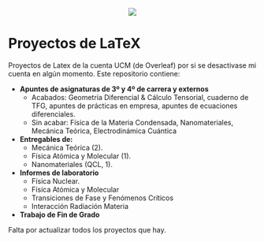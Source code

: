 
<p align="center">
  <img src="https://github.com/user-attachments/assets/a81d6392-aadf-49cf-ba38-f777442d5d9c" />
</p>

# Proyectos de LaTeX
Proyectos de Latex de la cuenta UCM (de Overleaf) por si se desactivase mi cuenta en algún momento. Este repositorio contiene:
* **Apuntes de asignaturas de 3º y 4º de carrera y externos**
  * Acabados: Geometría Diferencial & Cálculo Tensorial, cuaderno de TFG, apuntes de prácticas en empresa, apuntes de ecuaciones diferenciales.
  * Sin acabar: Física de la Materia Condensada, Nanomateriales, Mecánica Teórica, Electrodinámica Cuántica
* **Entregables de:**
  * Mecánica Teórica (2).
  * Física Atómica y Molecular (1).
  * Nanomateriales (QCL, 1).
* **Informes de laboratorio**
  * Física Nuclear.
  * Física Atómica y Molecular
  * Transiciones de Fase y Fenómenos Críticos
  * Interacción Radiación Materia
* **Trabajo de Fin de Grado**

Falta por actualizar todos los proyectos que hay. 
